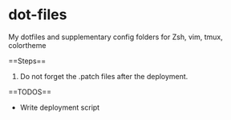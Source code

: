 # dot-files
My dotfiles and supplementary config folders for Zsh, vim, tmux, colortheme

==Steps==
1. Do not forget the .patch files after the deployment.


==TODOS==
* Write deployment script
